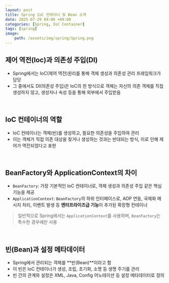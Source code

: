 ```yaml
---
layout: post
title: Spring IoC 컨테이너 및 Bean 소개
date: 2025-07-29 09:00 +09:00
categories: [Spring, IoC Container]
tags: [spring]
image:
    path: /assets/img/spring/Spring.png
---
```


## 제어 역전(Ioc)과 의존성 주입(DI)

- Spring에서는 IoC(제어 역전)원리를 통해 객체 생성과 의존성 관리 프레임워크가 담당
- 그 중에서도 DI(의존성 주입)은 IoC의 한 방식으로 객체는 자신의 의존 객체를 직접 생성하지 않고, 생성자나 속성 등을 통해 외부에서 주입받음


<br>

## IoC 컨테이너의 역할

- IoC 컨테이너는 객체(빈)를 생성하고, 필요한 의존성을 주입하여 관리
- 이는 객체가 직접 의존 대상을 찾거나 생성하는 것과는 반대되는 방식, 이로 인해 제어가 역전되었다고 표현

<br>

## BeanFactory와 ApplicationContext의 차이

- `BeanFactory`: 가장 기본적인 IoC 컨테이너로, 객체 생성과 의존성 주입 같은 핵심 기능을 제공
- `ApplicationContext`: `BeanFactory`의 하위 인터페이스로, AOP 연동, 국제화 메시지 처리, 이벤트 발생 등 **엔터프라이즈급 기능**이 추가된 확장형 컨테이너

> 일반적으로 Spring에서는 `ApplicationContext`를 사용하며, `BeanFactory`는 특수한 경우에만 사용

<br>

## 빈(Bean)과 설정 메타데이터

- Spring에서 관리되는 객체를 **빈(Bean)**이라고 함
- 이 빈은 IoC 컨테이너가 생성, 조립, 초기화, 소명 등 생명 주기를 관리
- 빈 간의 관계와 설정은 XML, Java, Config 어노테이션 등 설정 메타데이터로 정의